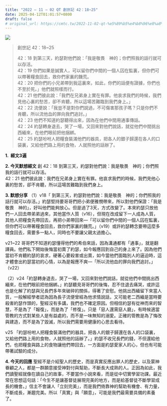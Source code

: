 ```yaml
---
title: "2022 – 11 – 02 QT 創世記 42：18~25"
date: 2025-04-12T01:01:57+0800
draft: false
# original_url: https://cmtc.tw/2022-11-02-qt-%e5%89%b5%e4%b8%96%e8%a8%98-42%ef%bc%9a1825
---
```


![](/images/qt.jpg)
> 創世記 42：18\~25
>
> 42：18 到第三天，約瑟對他們說：「我是敬畏　神的；你們照我的話行就可以存活。  
> 42：19 你們如果是誠實人，可以留你們中間的一個人囚在監裏，但你們可以帶著糧食回去，救你們家裏的饑荒。  
> 42：20 把你們的小兄弟帶到我這裏來，如此，你們的話便有證據，你們也不至於死。」他們就照樣而行。  
> 42：21 他們彼此說：「我們在兄弟身上實在有罪。他哀求我們的時候，我們見他心裏的愁苦，卻不肯聽，所以這場苦難臨到我們身上。」  
> 42：22 流便說：「我豈不是對你們說過，不可傷害那孩子嗎？只是你們不肯聽，所以流他血的罪向我們追討。」  
> 42：23 他們不知道約瑟聽得出來，因為在他們中間用通事傳話。  
> 42：24 約瑟轉身退去，哭了一場，又回來對他們說話，就從他們中間挑出西緬來，在他們眼前把他捆綁。  
> 42：25 約瑟吩咐人把糧食裝滿他們的器具，把各人的銀子歸還在各人的口袋裏，又給他們路上用的食物，人就照他的話辦了。

**1.  經文3遍**

**2. 今天默想經文**
創 42：18 到第三天，約瑟對他們說：我是敬畏　神的；你們照我的話行就可以存活。  
42：21 他們彼此說：我們在兄弟身上實在有罪。他哀求我們的時候，我們見他心裏的愁苦，卻不肯聽，所以這場苦難臨到我們身上。

**3. 默想分享**
（1）v18「 到第三天，約瑟對他們說：我是敬畏　神的；你們照我的話行就可以存活。」約瑟堅持要哥哥們把小弟便雅憫帶來，所以對他們保證：「我是敬畏　神的」，好叫他們能夠放心。但是過了3天，方式改變了。本來約瑟只放他們一人回去帶弟弟過來，其他當作人質（v16），但現在改成留下一人成為人質，其他人把糧食先帶回去，再把小弟帶回來—「可以留你們中間的一個人囚在監裏，但你們可以帶著糧食回去，救你們家裏的饑荒。」（v19）或許約瑟轉念要帶這麼多糧食回去，需要多一點人，同時也不要讓父親太過擔心。

v21\~22 哥哥們不知道約瑟懂得他們的希伯來話，因為溝通都有「通事」，就是翻譯員。他們私下開始後悔當初賣了約瑟，如今報應回到自己的身上來了。因為他們當初不肯聽約瑟的哀求，硬著心要殺害或出賣，如今當他們面臨別人的逼迫時，這才體會出約瑟當初的心情，以為是報應不爽—「所以流他血的罪向我們追討。」（v22）

（2）v24「約瑟轉身退去，哭了一場，又回來對他們說話，就從他們中間挑出西緬來，在他們眼前把他捆綁。」約瑟聽見哥哥們的後悔，忍不住退去痛哭，或許這也是化解了約瑟與兄長們多年來破碎的關係，得著了安慰。他挑出西緬留下來當人質，一般解經學者認為因為長子流便曾經為他求情說話，又可能老二西緬是當時要殺害約瑟作頭的，聖經沒有多講，我們也不確定原因。但相信約瑟有從神而來的智慧，不是為了「報復」，而是為了「修復」。只是「惡人還需惡人磨」，有時候適當管教的方式對某些人是有益處的，而不是一味無知的溺愛。正確的管教是為了悔改與建造，而不是為了毀滅，所以我們需要用健康的心思去看待。

v25 「約瑟吩咐人把糧食裝滿他們的器具，把各人的銀子歸還在各人的口袋裏，又給他們路上用的食物，人就照他的話辦了。」約瑟不收兄長們的錢，不但還給他們，也把糧食與路上的食物讓他們帶回去，一方面是約瑟愛家人的心，但也有可能帶著試驗的成分。

**4. 今天的回應**
聖經不是介紹聖人的歷史，而是真實反應出罪人的歷史，以及蒙神眷顧之人，都是一群願意接受神對付與幫助，不斷長大成熟的人。正因為如此，我們讀聖經就像在讀自己的故事，不要當作小說來看，而是從中切實學習功課。最近常在思想這句話：「今生不是讓基督徒展現完美的地方，而是給基督徒不斷學習成長的機會。」信主不會讓人「立刻完美」，而是我們倚靠神的幫助有機會、有力量，不斷成長，漸趨完美。所以「真實」與「願意」，可能是我們最需要具備的素養了。
